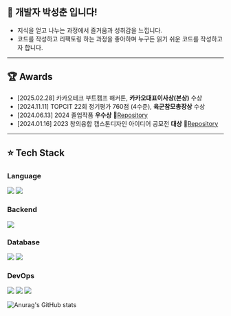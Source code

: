 ## 🌱 개발자 박성춘 입니다!
- 지식을 얻고 나누는 과정에서 즐거움과 성취감을 느낍니다. 
- 코드를 작성하고 리팩토링 하는 과정을 좋아하며 누구든 읽기 쉬운 코드를 작성하고자 합니다.
---
## 🏆 Awards
- [2025.02.28] 카카오테크 부트캠프 해커톤, <strong>카카오대표이사상(본상)</strong> 수상
- [2024.11.11] TOPCIT 22회 정기평가 760점 (4수준), <strong>육군참모총장상</strong> 수상
- [2024.06.13] 2024 졸업작품 <strong>우수상</strong>   🔗[Repository](https://github.com/SungchoonPark/Cs-Chatbot-server)
- [2024.01.16] 2023 창의융합 캡스톤디자인 아이디어 공모전 <strong>대상</strong>   🔗[Repository](https://github.com/SungchoonPark/fx-capstone)

---
## ⭐️ Tech Stack
### Language
<img src="https://img.shields.io/badge/java-007396?style=for-the-badge&logo=OpenJDK&logoColor=white"> <img src="https://img.shields.io/badge/JavaScript-F7DF1E?style=for-the-badge&logo=JavaScript&logoColor=white">

### Backend
<img src="https://img.shields.io/badge/springboot-6DB33F?style=for-the-badge&logo=springboot&logoColor=white">

### Database
<img src="https://img.shields.io/badge/mysql-4479A1?style=for-the-badge&logo=mysql&logoColor=white"> <img src="https://img.shields.io/badge/Redis-DC382D?style=for-the-badge&logo=Redis&logoColor=white"> 

### DevOps
<img src="https://img.shields.io/badge/docker-%230db7ed.svg?style=for-the-badge&logo=docker&logoColor=white"> <img src="https://img.shields.io/badge/Amazon%20EC2-FF9900?style=for-the-badge&logo=Amazon%20EC2&logoColor=white"> <img src="https://img.shields.io/badge/Amazon%20S3-569A31?style=for-the-badge&logo=Amazon%20S3&logoColor=white">



![Anurag's GitHub stats](https://github-readme-stats.vercel.app/api?username=SungchoonPark&show_icons=true&theme=dark)
